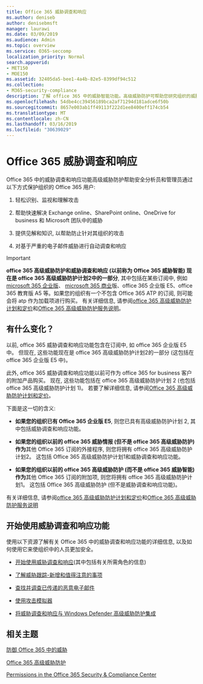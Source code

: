 ```yaml
---
title: Office 365 威胁调查和响应
ms.author: deniseb
author: denisebmsft
manager: laurawi
ms.date: 03/09/2019
ms.audience: Admin
ms.topic: overview
ms.service: O365-seccomp
localization_priority: Normal
search.appverid:
- MET150
- MOE150
ms.assetid: 32405da5-bee1-4a4b-82e5-8399df94c512
ms.collection:
- M365-security-compliance
description: 了解 office 365 中的威胁智能功能。高级威胁防护可帮助您研究组织的威胁、响应恶意软件、网络钓鱼和 Office 365 已代表您检测到的其他攻击, 并搜索威胁指示器.
ms.openlocfilehash: 54dbe4cc39456189bca2af71294d181adce6f50b
ms.sourcegitcommit: 8657e003ab1ff49113f222d1ee8400eff174cb54
ms.translationtype: MT
ms.contentlocale: zh-CN
ms.lasthandoff: 03/16/2019
ms.locfileid: "30639029"
---
```

# <a name="office-365-threat-investigation-and-response"></a>Office 365 威胁调查和响应

Office 365 中的威胁调查和响应功能高级威胁防护帮助安全分析员和管理员通过以下方式保护组织的 Office 365 用户:
  
1. 轻松识别、监视和理解攻击
    
2. 帮助快速解决 Exchange online、SharePoint online、OneDrive for business 和 Microsoft 团队中的威胁
    
3. 提供见解和知识, 以帮助防止针对其组织的攻击

4. 对基于严重的电子邮件威胁进行自动调查和响应
    
> [!IMPORTANT]
> **office 365 高级威胁防护和威胁调查和响应 (以前称为 Office 365 威胁智能) 现在是 office 365 高级威胁防护计划2中的一部分**, 其中包括在某些订阅中, 例如[microsoft 365 企业版](https://www.microsoft.com/microsoft-365/enterprise/home)、 [microsoft 365 商业](https://www.microsoft.com/microsoft-365/business)版、office 365 企业版 E5、office 365 教育版 A5 等。如果您的组织有一个不包含 Office 365 ATP 的订阅, 则可能会将 atp 作为加载项进行购买。 有关详细信息, 请参阅[office 365 高级威胁防护计划和定价](https://products.office.com/exchange/advance-threat-protection)和[Office 365 高级威胁防护服务说明](https://docs.microsoft.com/office365/servicedescriptions/office-365-advanced-threat-protection-service-description#whats-new-in-office-365-advanced-threat-protection-atp)。 
  
## <a name="whats-changing"></a>有什么变化？

以前, office 365 威胁调查和响应功能包含在订阅中, 如 office 365 企业版 E5 中。 但现在, 这些功能现在是 office 365 高级威胁防护计划2的一部分 (这包括在 office 365 企业版 E5 中)。 

此外, office 365 威胁调查和响应功能以前可作为 office 365 for business 客户的附加产品购买。 现在, 这些功能包括在 office 365 高级威胁防护计划 2 (也包括 office 365 高级威胁防护计划 1)。 若要了解详细信息, 请参阅[Office 365 高级威胁防护计划和定价](https://products.office.com/exchange/advance-threat-protection)。

下面是这一切的含义:

- **如果您的组织已有 Office 365 企业版 E5**, 则您已具有高级威胁防护计划 2, 其中包括威胁调查和响应功能。

- **如果您的组织以前的 office 365 威胁情报 (但不是 office 365 高级威胁防护) 作为**其他 Office 365 订阅的外接程序, 则您将拥有 office 365 高级威胁防护计划2。 这包括 Office 365 高级威胁防护计划1和威胁调查和响应功能。 

- **如果您的组织以前的 office 365 高级威胁防护 (而不是 office 365 威胁智能) 作为**其他 Office 365 订阅的附加项, 则您将拥有 office 365 高级威胁防护计划1。 这包括 Office 365 高级威胁防护 (但不是威胁调查和响应功能)。

有关详细信息, 请参阅[office 365 高级威胁防护计划和定价](https://products.office.com/exchange/advance-threat-protection)和[Office 365 高级威胁防护服务说明](https://docs.microsoft.com/office365/servicedescriptions/office-365-advanced-threat-protection-service-description#whats-new-in-office-365-advanced-threat-protection-atp)

## <a name="get-started-with-threat-investigation-and-response-capabilities"></a>开始使用威胁调查和响应功能

使用以下资源了解有关 Office 365 中的威胁调查和响应功能的详细信息, 以及如何使用它来使组织中的人员更加安全。
  
- [开始使用威胁调查和响应](get-started-with-ti.md)(其中包括有关所需角色的信息) 
    
- [了解威胁跟踪-新增和值得注意的事项](threat-trackers.md)
    
- [查找并调查已传递的恶意电子邮件](investigate-malicious-email-that-was-delivered.md)
    
- [使用攻击模拟器](attack-simulator.md)
    
- [将威胁调查和响应与 Windows Defender 高级威胁防护集成](integrate-office-365-ti-with-wdatp.md)
    
## <a name="related-topics"></a>相关主题

[防御 Office 365 中的威胁](protect-against-threats.md)
  
[Office 365 高级威胁防护](office-365-atp.md)
  
[Permissions in the Office 365 Security &amp; Compliance Center](permissions-in-the-security-and-compliance-center.md)
 
